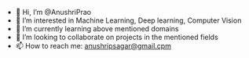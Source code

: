 - 👋 Hi, I’m @AnushriPrao
- 👀 I’m interested in Machine Learning, Deep learning, Computer Vision
- 🌱 I’m currently learning above mentioned domains
- 💞️ I’m looking to collaborate on projects in the mentioned fields
- 📫 How to reach me: anushripsagar@gmail.cpm

<!---
AnushriPrao/AnushriPrao is a ✨ special ✨ repository because its `README.md` (this file) appears on your GitHub profile.
You can click the Preview link to take a look at your changes.
--->
